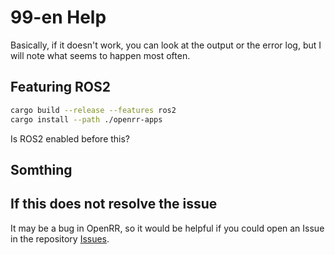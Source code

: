 # 99-en Help

Basically, if it doesn't work, you can look at the output or the error log, but I will note what seems to happen most often.

## Featuring ROS2

```bash
cargo build --release --features ros2
cargo install --path ./openrr-apps
```

Is ROS2 enabled before this?

## Somthing

## If this does not resolve the issue

It may be a bug in OpenRR, so it would be helpful if you could open an Issue in the repository [Issues](https://github.com/openrr/openrr/issues).